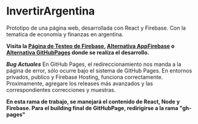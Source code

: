# InvertirArgentina
Prototipo de una página web, desarrollada con React y Firebase. Con la tematica de economía y finanzas en argentina.

**Visita la [Página de Testeo de Firebase](https://invertirargentina-cf94f.firebaseapp.com/), [Alternativa AppFirebase](https://invertirargentina-cf94f.web.app/) o [Alternativa GitHubPages](https://peterdamiang.github.io/InvertirArgentina/) donde se realiza el desarrollo.**

***Bug Actuales***
En GitHub Pages, el redireccionamiento nos manda a la página de error, sólo ocurre bajo el sistema de GitHub Pages. En entornos privados, publico y Firebase Hosting, funciona correctamente. Proximamente, agregare los releases más avanzados y las correspondientes correcciones y muestras.

****En esta rama de trabajo, se manejará el contenido de React, Node y Firebase. Para el building final de GitHubPage, redirigirse a la rama "gh-pages"****
